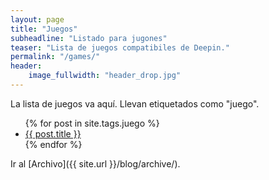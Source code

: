 ```yaml
---
layout: page
title: "Juegos"
subheadline: "Listado para jugones"
teaser: "Lista de juegos compatibiles de Deepin."
permalink: "/games/"
header:
    image_fullwidth: "header_drop.jpg"
---
```


La lista de juegos va aquí. Llevan etiquetados como "juego".

<ul>
    {% for post in site.tags.juego %}
    <li><a href="{{ site.url }}{{ site.baseurl }}{{ post.url }}">{{ post.title }}</a></li>
    {% endfor %}
</ul>

Ir al [Archivo]({{ site.url }}/blog/archive/).
